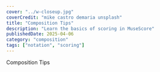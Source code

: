 ```yaml
---
cover: "../w-closeup.jpg"
coverCredit: "mike castro demaria unsplash"
title: "Composition Tips"
description: "Learn the basics of scoring in MuseScore"
publishedDate: 2025-04-06
category: "composition"
tags: ["notation", "scoring"]
---
```


Composition Tips